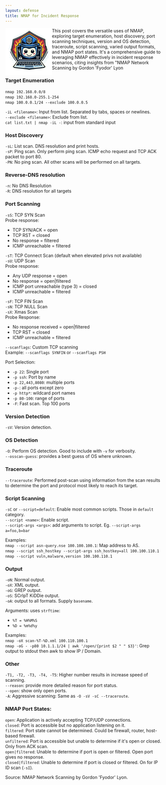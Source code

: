 ```yaml
---
layout: defense
title: NMAP for Incident Response
---
```


<img height="150" align="left" src="/images/nmap_ir_logo.png" >
This post covers the versatile uses of NMAP, exploring target enumeration, host discovery, port scanning techniques, version and OS detection, traceroute, script scanning, varied output formats, and NMAP port states. It's a comprehensive guide to leveraging NMAP effectively in incident response scenarios, citing insights from "NMAP Network Scanning by Gordon 'Fyodor' Lyon

### Target Enumeration

`nmap 192.168.0.0/8`  
`nmap 192.168.0-255.1-254`  
`nmap 100.0.0.1/24 --exclude 100.0.0.5`  

`-iL <filename>`: Input from list. Separated by tabs, spaces or newlines.  
`--exclude <filename>`: Exclude from list.  
`cat list.txt | nmap -iL -`: input from standard input  

### Host Discovery

`-sL`: List scan. DNS resolution and print hosts.  
`-sP`: Ping scan. Only perform ping scan. ICMP echo request and TCP ACK packet to port 80.  
`-PN`: No ping scan. All other scans will be performed on all targets.  

### Reverse-DNS resolution

`-n`: No DNS Resolution  
`-R`: DNS resolution for all targets  

### Port Scanning
  
`-sS`: TCP SYN Scan  
Probe response:  
- TCP SYN/ACK = open  
- TCP RST = closed  
- No response = filtered  
- ICMP unreachable = filtered  
  
`-sT`: TCP Connect Scan (default when elevated privs not available)  
`-sU`: UDP Scan  
Probe response:  
- Any UDP response = open  
- No response = open|filtered  
- ICMP port unreachable (type 3) = closed  
- ICMP unreachable = filtered  
  
`-sF`: TCP FIN Scan  
`-sN`: TCP NULL Scan  
`-sX`: Xmas Scan  
Probe Response:  
- No response received = open|filtered  
- TCP RST = closed  
- ICMP unreachable = filtered  

`--scanflags`: Custom TCP scanning  
Example: `--scanflags SYNFIN` or `--scanflags PSH`  

Port Selection:
- `-p 22`: Single port  
- `-p ssh`: Port by name  
- `-p 22,443,8080`: multiple ports  
- `-p-`: all ports except zero  
- `-p http*`: wildcard port names  
- `-p 80-100`: range of ports  
- `-F`: Fast scan. Top 100 ports  

### Version Detection

`-sV`: Version detection.  

### OS Detection

`-O`: Perform OS detection. Good to include with `-v` for verbosity.  
`--osscan-guess`: provides a best guess of OS where unknown.  

### Traceroute

`--traceroute`: Performed post-scan using information from the scan results to determine the port and protocol most likely to reach its target.  


### Script Scanning

`-sC` or `--script=default`: Enable most common scripts. Those in `default` category.   
`--script <name>`: Enable script.  
`--script-args <args>`: add arguments to script. Eg. `--script-args a=foo,b=bar`  

Examples:  
`nmap --script asn-query.nse 100.100.100.1`: Map address to AS.   
`nmap --script ssh_hostkey --script-args ssh_hostkey=all 100.100.110.1`  
`nmap --script vuln,malware,version 100.100.110.1`  


### Output

`-oN`: Normal output.  
`-oX`: XML output.  
`-oG`: GREP output.  
`-oS`: SCrIpT KiDDie output.  
`-oA`: output to all formats. Supply `basename`.  

Arguments: uses `strftime`:  
- `%T = %H%M%S`  
- `%D = %m%d%y`  

Examples:  
`nmap -oX scan-%T-%D.xml 100.110.100.1`  
`nmap -oG - -p80 10.1.1.1/24 | awk '/open/{print $2 " " $3}'`: Grep output to stdout then awk to show IP / Domain. 


### Other

`-T1, -T2, -T3, -T4, -T5`: Higher number results in increase speed of scanning.  
`--reason`: provide more detailed reason for port status.  
`--open`: show only open ports.  
`-A`: Aggressive scanning: Same as `-O -sV -sC --traceroute`.  

### NMAP Port States:

`open`: Application is actively accepting TCP/UDP connections.  
`closed`: Port is accessible but no application listening on it.  
`filtered`: Port state cannot be determined. Could be firewall, router, host-based firewall.  
`unfiltered`: Port is accessible but unable to determine if it's open or closed. Only from ACK scan.  
`open|filtered`: Unable to determine if port is open or filtered. Open port gives no response.  
`closed|filtered`: Unable to determine if port is closed or filtered. On for IP ID scan (`-sI`).  

Source: NMAP Network Scanning by Gordon 'Fyodor' Lyon.